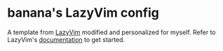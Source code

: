 # banana's LazyVim config

A template from [LazyVim](https://github.com/LazyVim/LazyVim) modified and personalized for myself.
Refer to LazyVim's [documentation](https://lazyvim.github.io/installation) to get started.
